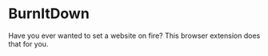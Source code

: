 # BurnItDown
Have you ever wanted to set a website on fire? This browser extension does that for you.
